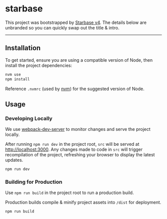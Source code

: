 # starbase

This project was bootstrapped by [Starbase v4](https://github.com/bstaruk/starbase). The details below are unbranded so you can quickly swap out the title & intro.

---

## Installation

To get started, ensure you are using a compatible version of Node, then install the project dependencies:

```bash
nvm use
npm install
```

Reference `.nvmrc` (used by [nvm](https://github.com/nvm-sh/nvm)) for the suggested version of Node.

## Usage

### Developing Locally

We use [webpack-dev-server](https://github.com/webpack/webpack-dev-server) to monitor changes and serve the project locally.

After running `npm run dev` in the project root, `src` will be served at [http://localhost:3000](http://localhost:3000). Any changes made to code in `src` will trigger recompilation of the project, refreshing your browser to display the latest updates.

```bash
npm run dev
```

### Building for Production

Use `npm run build` in the project root to run a production build.

Production builds compile & minify project assets into `/dist` for deployment.

```bash
npm run build
```

